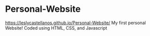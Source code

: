 # Personal-Website
https://leslycastellanos.github.io/Personal-Website/ 
My first personal Website! Coded using HTML, CSS, and Javascript
